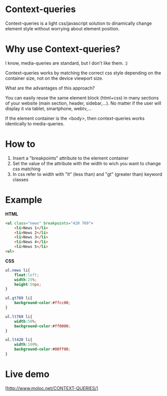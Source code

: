 Context-queries
===============

Context-queries is a light css/javascript solution to dinamically change element style without worrying about element position.

# Why use Context-queries?
I know, media-queries are standard, but I don't like them. :)

Context-queries works by matching the correct css style depending on the container size, not on the device viewport size.

What are the advantages of this approach?

You can easily reuse the same element block (html+css) in many sections of your website (main section, header, sidebar,...).
No matter if the user will display it via tablet, smartphone, webtv,...

If the element container is the &lt;body&gt;, then context-queries  works identically to media-queries.

# How to

1) Insert a "breakpoints" attribute to the element container<br>
2) Set the value of the attribute with the width to wich you want to change css matching<br>
3) In css refer to width with "lt" (less than) and "gt" (greater than) keyword classes<br>


# Example

<b>HTML</b>

```html
<ul class="news" breakpoints="420 769">
	<li>News 1</li>
	<li>News 2</li>
	<li>News 3</li>
	<li>News 4</li>
	<li>News 5</li>
<ul>
```

<b>CSS</b>

```css
ul.news li{
	float:left;
	width:25%;
	height:50px;
}

ul.gt769 li{
	background-color:#ffcc00;
}

ul.lt769 li{
	width:50%;
	background-color:#ff0000;
}

ul.lt420 li{
	width:100%;
	background-color:#00ff00;
}
```

# Live demo
	
[http://www.moloc.net/CONTEXT-QUERIES/]




